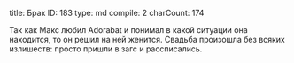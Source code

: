 title:          Брак
ID:             183
type:           md
compile:        2
charCount:      174


Так как Макс любил Adorabat и понимал в какой ситуации она находится, то он решил на ней женится. Свадьба произошла без всяких излишеств: просто пришли в загс и рассписались.